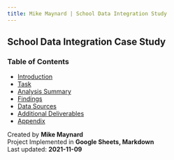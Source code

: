 ```yaml
---
title: Mike Maynard | School Data Integration Study
---
```

## School Data Integration Case Study

### Table of Contents

* [Introduction](intro.html)
* [Task](task.html)
* [Analysis Summary](summary.html)
* [Findings](account_findings.html)
* [Data Sources](data.html)
* [Additional Deliverables](deliverables.html)
* [Appendix](appendix.html)



Created by **Mike Maynard**<BR>
Project Implemented in **Google Sheets, Markdown**<BR>
Last updated:  **2021-11-09**
